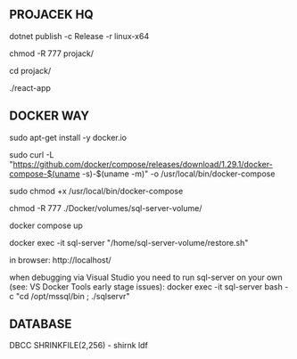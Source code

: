 ## PROJACEK HQ

dotnet publish -c Release -r linux-x64

chmod -R 777 projack/

cd projack/

./react-app

## DOCKER WAY

sudo apt-get install -y docker.io

sudo curl -L "https://github.com/docker/compose/releases/download/1.29.1/docker-compose-$(uname -s)-$(uname -m)" -o /usr/local/bin/docker-compose

sudo chmod +x /usr/local/bin/docker-compose

chmod -R 777 ./Docker/volumes/sql-server-volume/

docker compose up

docker exec -it sql-server "/home/sql-server-volume/restore.sh"

in browser: http://localhost/

when debugging via Visual Studio you need to run sql-server on your own (see: VS Docker Tools early stage issues): 
docker exec -it sql-server bash -c "cd /opt/mssql/bin ; ./sqlservr"

## DATABASE

DBCC SHRINKFILE(2,256) - shirnk ldf

